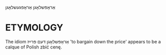 אַראָפּשלאָגן
אַראָפּגעשלאָגן

ETYMOLOGY
===========
The idiom אַראָפּשלאָגן דעם פּרײַז 'to bargain down the price' appears to be a calque of Polish zbić cenę.